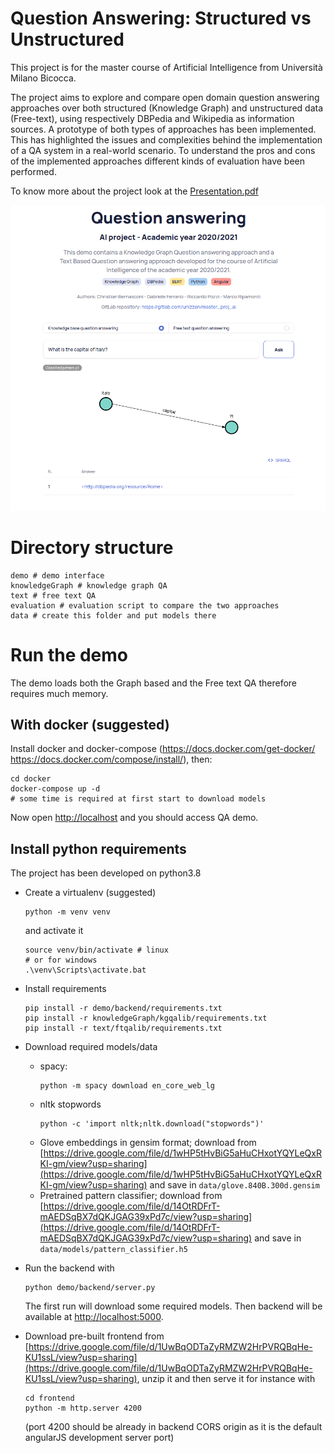 # Question Answering: Structured vs Unstructured

This project is for the master course of Artificial Intelligence from Università Milano Bicocca.

The project aims to explore and compare open domain question answering approaches over both structured (Knowledge Graph) and unstructured data (Free-text), using respectively DBPedia and Wikipedia as information sources. A prototype of both types of approaches has been implemented. This has highlighted the issues and complexities behind the implementation of a QA system in a real-world scenario. To understand the pros and cons of the implemented approaches different kinds of evaluation have been performed.

To know more about the project look at the [Presentation.pdf](Presentation.pdf)

![Demp](qascreen.png)

# Directory structure
```
demo # demo interface
knowledgeGraph # knowledge graph QA
text # free text QA
evaluation # evaluation script to compare the two approaches
data # create this folder and put models there
```

# Run the demo
The demo loads both the Graph based and the Free text QA therefore requires much memory.

## With docker (suggested)
Install docker and docker-compose (https://docs.docker.com/get-docker/ https://docs.docker.com/compose/install/), then:
```
cd docker
docker-compose up -d
# some time is required at first start to download models
```
Now open [http://localhost](http://localhost) and you should access QA demo.

## Install python requirements
The project has been developed on python3.8

- Create a virtualenv (suggested)
    ```
    python -m venv venv
    ```
    and activate it
    ```
    source venv/bin/activate # linux
    # or for windows
    .\venv\Scripts\activate.bat
    ```
- Install requirements
    ```
    pip install -r demo/backend/requirements.txt
    pip install -r knowledgeGraph/kgqalib/requirements.txt
    pip install -r text/ftqalib/requirements.txt
    ```
- Download required models/data
    - spacy:
        ```
        python -m spacy download en_core_web_lg
        ```
    - nltk stopwords
        ```
        python -c 'import nltk;nltk.download("stopwords")'
        ```
    - Glove embeddings in gensim format; download from [https://drive.google.com/file/d/1wHP5tHvBiG5aHuCHxotYQYLeQxRKI-gm/view?usp=sharing](https://drive.google.com/file/d/1wHP5tHvBiG5aHuCHxotYQYLeQxRKI-gm/view?usp=sharing) and save in `data/glove.840B.300d.gensim`
    - Pretrained pattern classifier; download from [https://drive.google.com/file/d/14OtRDFrT-mAEDSqBX7dQKJGAG39xPd7c/view?usp=sharing](https://drive.google.com/file/d/14OtRDFrT-mAEDSqBX7dQKJGAG39xPd7c/view?usp=sharing) and save in `data/models/pattern_classifier.h5`

- Run the backend with
    ```
    python demo/backend/server.py
    ```
    The first run will download some required models.
    Then backend will be available at [http://localhost:5000](http://localhost:5000).

- Download pre-built frontend from [https://drive.google.com/file/d/1UwBqODTaZyRMZW2HrPVRQBqHe-KU1ssL/view?usp=sharing](https://drive.google.com/file/d/1UwBqODTaZyRMZW2HrPVRQBqHe-KU1ssL/view?usp=sharing), unzip it and then serve it for instance with
    ```
    cd frontend
    python -m http.server 4200
    ```
    (port 4200 should be already in backend CORS origin as it is the default angularJS development server port)
